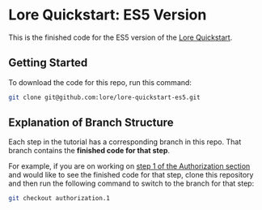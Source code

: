 # Lore Quickstart: ES5 Version

This is the finished code for the ES5 version of the [Lore Quickstart](http://www.lorejs.org/quickstart/).

## Getting Started
To download the code for this repo, run this command:

```sh
git clone git@github.com:lore/lore-quickstart-es5.git
```

## Explanation of Branch Structure
Each step in the tutorial has a corresponding branch in this repo. That branch contains the **finished code for that step**.

For example, if you are on working on [step 1 of the Authorization section](http://www.lorejs.org/quickstart/authorization/step-1/) and would like to see the finished code for that step, clone this repository and then run the following command to switch to the branch for that step:

```sh
git checkout authorization.1
```

